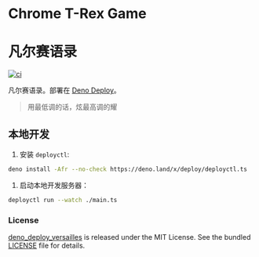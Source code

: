 # Chrome T-Rex Game

# 凡尔赛语录

[![ci](https://github.com/justjavac/deno_deploy_versailles/actions/workflows/ci.yml/badge.svg)](https://github.com/justjavac/deno_deploy_versailles/actions/workflows/ci.yml)

凡尔赛语录。部署在 [Deno Deploy](https://deno.com/deploy)。

> 用最低调的话，炫最高调的耀

## 本地开发

1. 安装 `deployctl`:

```bash
deno install -Afr --no-check https://deno.land/x/deploy/deployctl.ts
```

1. 启动本地开发服务器：

```bash
deployctl run --watch ./main.ts
```

### License

[deno_deploy_versailles](https://github.com/justjavac/deno_deploy_versailles) is
released under the MIT License. See the bundled [LICENSE](./LICENSE) file for
details.

